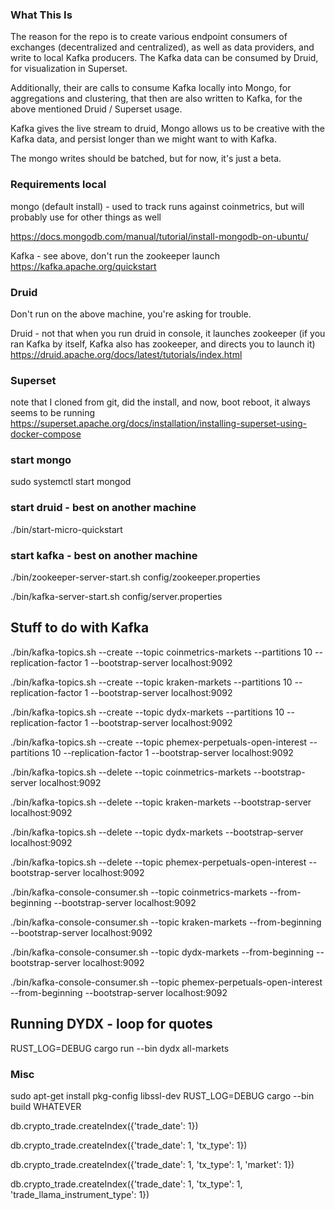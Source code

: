 ### What This Is

The reason for the repo is to create various endpoint consumers of exchanges (decentralized and centralized), as well as data providers, and write to local Kafka producers.  The Kafka data can be consumed by Druid, for visualization in Superset.

Additionally, their are calls to consume Kafka locally into Mongo, for aggregations and clustering, that then are also written to Kafka, for the above mentioned Druid / Superset usage.

Kafka gives the live stream to druid, Mongo allows us to be creative with the Kafka data, and persist longer than we might want to with Kafka.

The mongo writes should be batched, but for now, it's just a beta.  

### Requirements local

mongo (default install) - used to track runs against coinmetrics, but will probably use for other things as well

https://docs.mongodb.com/manual/tutorial/install-mongodb-on-ubuntu/


Kafka - see above, don't run the zookeeper launch
https://kafka.apache.org/quickstart


### Druid

Don't run on the above machine, you're asking for trouble.

Druid - not that when you run druid in console, it launches zookeeper (if you ran Kafka by itself, Kafka also has zookeeper, and directs you to launch it)
https://druid.apache.org/docs/latest/tutorials/index.html


### Superset 
note that I cloned from git, did the install, and now, boot reboot, it always seems to be running
https://superset.apache.org/docs/installation/installing-superset-using-docker-compose


### start mongo
sudo systemctl start mongod

### start druid - best on another machine
./bin/start-micro-quickstart 

### start kafka - best on another machine
./bin/zookeeper-server-start.sh config/zookeeper.properties

./bin/kafka-server-start.sh config/server.properties


## Stuff to do with Kafka

./bin/kafka-topics.sh --create --topic coinmetrics-markets --partitions 10 --replication-factor 1 --bootstrap-server localhost:9092

./bin/kafka-topics.sh --create --topic kraken-markets --partitions 10 --replication-factor 1 --bootstrap-server localhost:9092

./bin/kafka-topics.sh --create --topic dydx-markets --partitions 10 --replication-factor 1 --bootstrap-server localhost:9092

./bin/kafka-topics.sh --create --topic phemex-perpetuals-open-interest --partitions 10 --replication-factor 1 --bootstrap-server localhost:9092

./bin/kafka-topics.sh --delete --topic coinmetrics-markets --bootstrap-server localhost:9092

./bin/kafka-topics.sh --delete --topic kraken-markets --bootstrap-server localhost:9092

./bin/kafka-topics.sh --delete --topic dydx-markets --bootstrap-server localhost:9092

./bin/kafka-topics.sh --delete --topic phemex-perpetuals-open-interest --bootstrap-server localhost:9092

./bin/kafka-console-consumer.sh --topic coinmetrics-markets --from-beginning --bootstrap-server localhost:9092

./bin/kafka-console-consumer.sh --topic kraken-markets --from-beginning --bootstrap-server localhost:9092

./bin/kafka-console-consumer.sh --topic dydx-markets --from-beginning --bootstrap-server localhost:9092

./bin/kafka-console-consumer.sh --topic phemex-perpetuals-open-interest --from-beginning --bootstrap-server localhost:9092



## Running DYDX - loop for quotes
RUST_LOG=DEBUG cargo run --bin dydx all-markets



### Misc


sudo apt-get install pkg-config libssl-dev
RUST_LOG=DEBUG cargo --bin build WHATEVER


db.crypto_trade.createIndex({'trade_date': 1})

db.crypto_trade.createIndex({'trade_date': 1, 'tx_type': 1})

db.crypto_trade.createIndex({'trade_date': 1, 'tx_type': 1, 'market': 1})

db.crypto_trade.createIndex({'trade_date': 1, 'tx_type': 1, 'trade_llama_instrument_type': 1})
